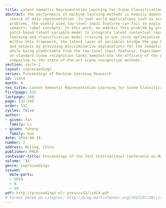 ```yaml
---
title: Latent Semantic Representation Learning for Scene Classification
abstract: The performance of machine learning methods is heavily dependent on the
  choice of data representation. In real world applications such as scene recognition
  problems, the widely used low-level input features can fail to explain the high-level
  semantic label concepts. In this work, we address this problem by proposing a novel
  patch-based latent variable model to integrate latent contextual representation
  learning and classification model training in one joint optimization framework.
  Within this framework, the latent layer of variables bridge the gap between inputs
  and outputs by providing discriminative explanations for the semantic output labels,
  while being predictable from the low-level input features. Experiments conducted
  on standard scene recognition tasks demonstrate the efficacy of the proposed approach,
  comparing to the state-of-the-art scene recognition methods.
section: cycle-2
layout: inproceedings
series: Proceedings of Machine Learning Research
id: lid14
month: 0
tex_title: Latent Semantic Representation Learning for Scene Classification
firstpage: 532
lastpage: 540
page: 532-540
order: 532
cycles: false
author:
- given: Xin
  family: Li
- given: Yuhong
  family: Guo
date: 2014-06-18
number: 2
address: Bejing, China
publisher: PMLR
container-title: Proceedings of the 31st International Conference on Machine Learning
volume: '32'
genre: inproceedings
issued:
  date-parts:
  - 2014
  - 6
  - 18
pdf: http://proceedings.mlr.press/v32/lid14.pdf
# Format based on citeproc: http://blog.martinfenner.org/2013/07/30/citeproc-yaml-for-bibliographies/
---
```

